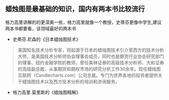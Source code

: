 ## 蜡烛图是最基础的知识，国内有两本书比较流行
格力高里讲解的的更深奥一些，格力高里就像一个教授，史蒂芬更像中学生,建议两本书都要看，该领域最好的两本书

* 史蒂芬.尼森的《日本蜡烛图技术》
>美国知名技术分析专家，将起源于日本的蜡烛图技术引介至西方的技术分析大师，是美国技术分析师协会理事会成员，同时也是期货行业协会研究部门的理事、纽约金融学院的教师。曾任美林证券的高级技术分析师、大和证券的高级副总裁，从事期货和期权市场的研究分析工作30余年。现任蜡烛图互联网（Candlecharts.com）公司总裁，专门为世界各地的投资者提供关于蜡烛图技术以及西方技术分析的培训和咨询服务。

* 格力高里.莫里斯的《蜡烛图精解》